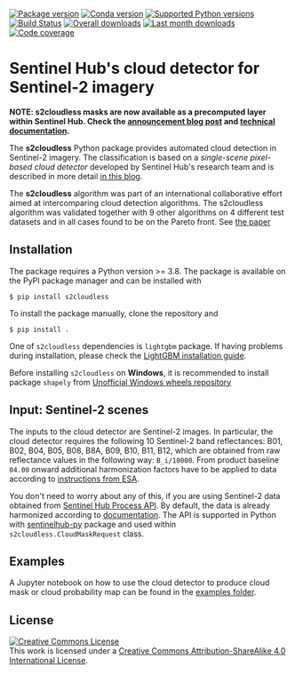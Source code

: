 [![Package version](https://badge.fury.io/py/s2cloudless.svg)](https://pypi.org/project/s2cloudless)
[![Conda version](https://img.shields.io/conda/vn/conda-forge/s2cloudless.svg)](https://anaconda.org/conda-forge/s2cloudless)
[![Supported Python versions](https://img.shields.io/pypi/pyversions/s2cloudless.svg?style=flat-square)](https://pypi.org/project/s2cloudless)
[![Build Status](https://github.com/sentinel-hub/sentinel2-cloud-detector/actions/workflows/ci_action.yml/badge.svg?branch=master)](https://github.com/sentinel-hub/sentinel2-cloud-detector/actions)
[![Overall downloads](https://pepy.tech/badge/s2cloudless)](https://pepy.tech/project/s2cloudless)
[![Last month downloads](https://pepy.tech/badge/s2cloudless/month)](https://pepy.tech/project/s2cloudless)
[![Code coverage](https://codecov.io/gh/sentinel-hub/sentinel2-cloud-detector/branch/master/graph/badge.svg)](https://codecov.io/gh/sentinel-hub/sentinel2-cloud-detector)

# Sentinel Hub's cloud detector for Sentinel-2 imagery

**NOTE: s2cloudless masks are now available as a precomputed layer within Sentinel Hub. Check the [announcement blog post](https://medium.com/sentinel-hub/cloud-masks-at-your-service-6e5b2cb2ce8a) and [technical documentation](https://docs.sentinel-hub.com/api/latest/#/API/data_access?id=cloud-masks-and-cloud-probabilities).**

The **s2cloudless** Python package provides automated cloud detection in
Sentinel-2 imagery. The classification is based on a *single-scene pixel-based cloud detector*
developed by Sentinel Hub's research team and is described in more detail
[in this blog](https://medium.com/sentinel-hub/improving-cloud-detection-with-machine-learning-c09dc5d7cf13).

The **s2cloudless** algorithm was part of an international collaborative effort aimed at intercomparing cloud detection algorithms. The s2cloudless algorithm was validated together with 9 other algorithms on 4 different test datasets and in all cases found to be on the Pareto front. See [the paper](https://www.sciencedirect.com/science/article/pii/S0034425722001043?via%3Dihub)

## Installation

The package requires a Python version >= 3.8. The package is available on
the PyPI package manager and can be installed with

```
$ pip install s2cloudless
```

To install the package manually, clone the repository and
```
$ pip install .
```

One of `s2cloudless` dependencies is `lightgbm` package. If having problems during installation, please
check the [LightGBM installation guide](https://lightgbm.readthedocs.io/en/latest/Installation-Guide.html).

Before installing `s2cloudless` on **Windows**, it is recommended to install package `shapely` from
[Unofficial Windows wheels repository](https://www.lfd.uci.edu/~gohlke/pythonlibs/)

## Input: Sentinel-2 scenes

The inputs to the cloud detector are Sentinel-2 images. In particular, the cloud detector requires the following 10 Sentinel-2 band reflectances: B01, B02, B04, B05, B08, B8A, B09, B10, B11, B12, which are obtained from raw reflectance values in the following way: `B_i/10000`. From product baseline `04.00` onward additional harmonization factors have to be applied to data according to [instructions from ESA](https://sentinels.copernicus.eu/en/web/sentinel/-/copernicus-sentinel-2-major-products-upgrade-upcoming).

You don't need to worry about any of this, if you are using Sentinel-2 data obtained from [Sentinel Hub Process API](https://docs.sentinel-hub.com/api/latest/api/process/). By default, the data is already harmonized according to [documentation](https://docs.sentinel-hub.com/api/latest/data/sentinel-2-l1c/#harmonize-values). The API is supported in Python with [sentinelhub-py](https://github.com/sentinel-hub/sentinelhub-py) package and used within `s2cloudless.CloudMaskRequest` class.

## Examples

A Jupyter notebook on how to use the cloud detector to produce cloud mask or cloud probability map
can be found in the [examples folder](https://github.com/sentinel-hub/sentinel2-cloud-detector/tree/master/examples).

## License

<a rel="license" href="http://creativecommons.org/licenses/by-sa/4.0/">
<img alt="Creative Commons License" style="border-width:0" src="https://i.creativecommons.org/l/by-sa/4.0/88x31.png" /></a>
<br />
This work is licensed under a <a rel="license" href="http://creativecommons.org/licenses/by-sa/4.0/">Creative Commons Attribution-ShareAlike 4.0 International License</a>.
